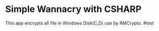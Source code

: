 # Simple Wannacry with CSHARP

This app encrypts all file in Windows Disk(C,D) use by RMCrypto.
#test
